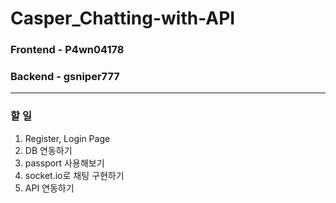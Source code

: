 Casper_Chatting-with-API
===========================

### Frontend - P4wn04178
### Backend - gsniper777


---
### 할 일

1. Register, Login Page
2. DB 연동하기
3. passport 사용해보기
4. socket.io로 채팅 구현하기
5. API 연동하기

